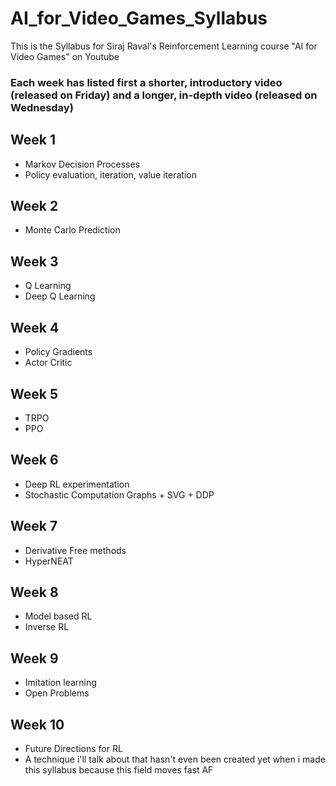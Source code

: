 # AI_for_Video_Games_Syllabus
This is the Syllabus for Siraj Raval's Reinforcement Learning course "AI for Video Games" on Youtube

### Each week has listed first a shorter, introductory video (released on Friday) and a longer, in-depth video (released on Wednesday) 

## Week 1
- Markov Decision Processes
- Policy evaluation, iteration, value iteration

## Week 2
- Monte Carlo Prediction

## Week 3
- Q Learning
- Deep Q Learning

## Week 4
- Policy Gradients
- Actor Critic 

## Week 5
- TRPO 
- PPO 

## Week 6
- Deep RL experimentation
- Stochastic Computation Graphs + SVG + DDP

## Week 7
- Derivative Free methods
- HyperNEAT

## Week 8
- Model based RL
- Inverse RL 

## Week 9 
- Imitation learning
- Open Problems

## Week 10
- Future Directions for RL
- A technique i'll talk about that hasn't even been created yet when i made this syllabus because this field moves fast AF
